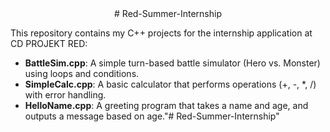 <div style="text-align: center;">
# Red-Summer-Internship
</div>


This repository contains my C++ projects for the internship application at CD PROJEKT RED:

- **BattleSim.cpp**: A simple turn-based battle simulator (Hero vs. Monster) using loops and conditions.
- **SimpleCalc.cpp**: A basic calculator that performs operations (+, -, *, /) with error handling.
- **HelloName.cpp**: A greeting program that takes a name and age, and outputs a message based on age."# Red-Summer-Internship" 
